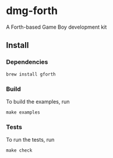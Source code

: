 # dmg-forth

A Forth-based Game Boy development kit

## Install

### Dependencies

```
brew install gforth
```

### Build

To build the examples, run

```
make examples
```

### Tests

To run the tests, run
```
make check
```
